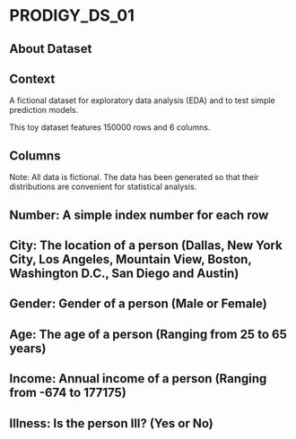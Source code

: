 # PRODIGY_DS_01
## About Dataset
## Context

A fictional dataset for exploratory data analysis (EDA) and to test simple prediction models.

This toy dataset features 150000 rows and 6 columns.

## Columns

Note: All data is fictional. The data has been generated so that their distributions are convenient for statistical analysis.

## Number: A simple index number for each row

## City: The location of a person (Dallas, New York City, Los Angeles, Mountain View, Boston, Washington D.C., San Diego and Austin)

## Gender: Gender of a person (Male or Female)

## Age: The age of a person (Ranging from 25 to 65 years)

## Income: Annual income of a person (Ranging from -674 to 177175)

## Illness: Is the person Ill? (Yes or No)


